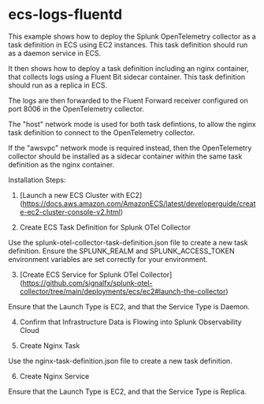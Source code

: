 # ecs-logs-fluentd

This example shows how to deploy the Splunk OpenTelemetry collector as a task definition in ECS using EC2 instances. This task definition should run as a daemon service in ECS. 

It then shows how to deploy a task definition including an nginx container, that collects logs using a Fluent Bit sidecar container. This task definition should run as a replica in ECS. 

The logs are then forwarded to the Fluent Forward receiver configured on port 8006 in the OpenTelemetry collector.  

The "host" network mode is used for both task defintions, to allow the nginx task definition to connect to the OpenTelemetry collector. 

If the "awsvpc" network mode is required instead, then the OpenTelemetry collector should be installed as a sidecar container within the same task definition as the nginx container.

Installation Steps: 

1. [Launch a new ECS Cluster with EC2] (https://docs.aws.amazon.com/AmazonECS/latest/developerguide/create-ec2-cluster-console-v2.html) 

2. Create ECS Task Definition for Splunk OTel Collector

Use the splunk-otel-collector-task-definition.json file to create a new task definition. Ensure the SPLUNK_REALM and SPLUNK_ACCESS_TOKEN environment variables are set correctly for your environment. 

3. [Create ECS Service for Splunk OTel Collector] (https://github.com/signalfx/splunk-otel-collector/tree/main/deployments/ecs/ec2#launch-the-collector)

Ensure that the Launch Type is EC2, and that the Service Type is Daemon. 

4. Confirm that Infrastructure Data is Flowing into Splunk Observability Cloud

5. Create Nginx Task

Use the nginx-task-definition.json file to create a new task definition.

6. Create Nginx Service

Ensure that the Launch Type is EC2, and that the Service Type is Replica. 
